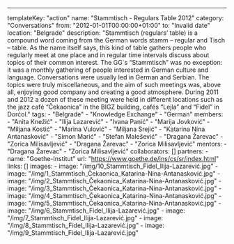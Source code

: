 ---
  templateKey: "action"
  name: "Stammtisch - Regulars Table 2012"
  category: "Conversations"
  from: "2012-01-01T00:00:00+01:00"
  to: "Invalid date"
  location: "Belgrade"
  description: "Stammtisch (regulars’ table) is a compound word coming from the German words stamm – regular and Tisch – table. As the name itself says, this kind of table gathers people who regularly meet at one place and in regular time intervals discuss about topics of their common interest. The GG´s “Stammtischˮ was no exception: it was a monthly gathering of people interested in German culture and language. Conversations were usually led in German and Serbian. The topics were truly miscellaneous, and the aim of such meetings was, above all, enjoying good company and creating a good atmosphere. During 2011 and 2012 a dozen of these meeting were held in different locations such as the jazz café “Čekaonica” in the BIGZ building, cafés “Lejla” and “Fidel” in Dorćol."
  tags:
    - "Belgrade"
    - "Knowledge Exchange"
    - "German"
  members:
    - "Anita Knežić"
    - "Ilija Lazarević"
    - "Ivana Panić"
    - "Marija Jovković"
    - "Miljana Kostić"
    - "Marina Vulović"
    - "Miljana Srejić"
    - "Katarina Nina Antanasković"
    - "Simon Marić"
    - "Stefan Malešević"
    - "Dragana Žarevac"
    - "Zorica Milisavljević"
    - "Dragana Žarevac"
    - "Zorica Milisavljević"
  mentors:
    - "Dragana Žarevac"
    - "Zorica Milisavljević"
  collaborators: []
  partners:
    -
      name: "Goethe-Institut"
      url: "https://www.goethe.de/ins/cs/sr/index.html"
  links: []
  images:
    -
      image: "/img/10_Stammtisch_Fidel_Ilija-Lazarević.jpg"
    -
      image: "/img/1_Stammtisch_Čekaonica_Katarina-Nina-Antanasković.jpg"
    -
      image: "/img/2_Stammtisch_Čekaonica_Katarina-Nina-Antanasković.jpg"
    -
      image: "/img/3_Stammtisch_Čekaonica_Katarina-Nina-Antanasković.jpg"
    -
      image: "/img/4_Stammtisch_Čekaonica_Katarina-Nina-Antanasković.jpg"
    -
      image: "/img/5_Stammtisch_Čekaonica_Katarina-Nina-Antanasković.jpg"
    -
      image: "/img/6_Stammtisch_Fidel_Ilija-Lazarević.jpg"
    -
      image: "/img/7_Stammtisch_Fidel_Ilija-Lazarević.jpg"
    -
      image: "/img/8_Stammtisch_Fidel_Ilija-Lazarević.jpg"
    -
      image: "/img/9_Stammtisch_Fidel_Ilija-Lazarević.jpg"
